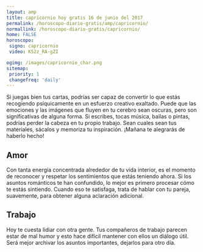 ```yaml
---
layout: amp
title: capricornio hoy gratis 16 de junio del 2017 
permalink: /horoscopo-diario-gratis/amp/capricornio/
normallink: /horoscopo-diario-gratis/capricornio/
home: FALSE
horoscopo:
 signo: capricornio
 video: K52z_RA-gZI

ogimg: /images/capricornio_char.png
sitemap:
 priority: 1
 changefreq: 'daily'
---
```



Si juegas bien tus cartas, podrías ser capaz de convertir lo que estás recogiendo psíquicamente en un esfuerzo creativo exaltado. Puede que las emociones y las imágenes que fluyen en tu cerebro sean oscuras, pero son significativas de alguna forma. Si escribes, tocas música, bailas o pintas, podrías perder la cabeza en tu propio trabajo. Sean cuales sean tus materiales, sácalos y memoriza tu inspiración. ¡Mañana te alegrarás de haberlo hecho!

## Amor

Con tanta energía concentrada alrededor de tu vida interior, es el momento de reconocer y respetar los sentimientos que estás teniendo ahora. Si los asuntos románticos te han confundido, lo mejor es primero procesar cómo te estás sintiendo. Cuando eso te satisfaga, trata de hablar con tu pareja, suavemente, para obtener alguna aclaración adicional.

## Trabajo

Hoy te cuesta lidiar con otra gente. Tus compañeros de trabajo parecen estar de mal humor y esto hace difícil mantener con ellos un diálogo útil. Será mejor archivar los asuntos importantes, dejarlos para otro día.